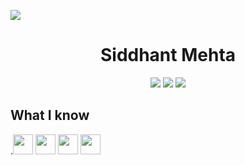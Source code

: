 ![](https://komarev.com/ghpvc/?username=Siddhant23&color=brightgreen&style=flat&label=Profile+Hits)
<h1 align="center">Siddhant Mehta</h1>
<p align="center">

   <a href="https://github.com/Siddhant23" target="_blank">
   <img src="https://img.shields.io/badge/-Github-000?style=flat&logo=Github&logoColor=white"/></a>

   <a href="https://www.linkedin.com/in/siddhant-mehta" target="_blank">
   <img src="https://img.shields.io/badge/-LinkedIn-blue?style=flat&logo=Linkedin&logoColor=white"/></a>
    
  <a href="mailto:mehtasiddhant23@gmail.com" target="_blank">
  <img src="https://img.shields.io/badge/-Gmail-c14438?style=flat&logo=Gmail&logoColor=white"/></a>

</p>

## What I know
.<img src="https://www.vectorlogo.zone/logos/android/android-icon.svg" width="32">
<img src="https://www.vectorlogo.zone/logos/kotlinlang/kotlinlang-icon.svg" width="32">
<img src="https://www.vectorlogo.zone/logos/java/java-icon.svg" width="32">
<img src="https://www.vectorlogo.zone/logos/git-scm/git-scm-icon.svg" width="32">

<!--   <img height="150" align="right" src="https://github-readme-stats.vercel.app/api?username=Siddhant23&count_private=true&include_all_commits=true" /> -->
<!--   <img src="https://github-readme-stats.vercel.app/api/top-langs/?username=Siddhant23&layout=compact" /> -->
